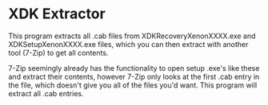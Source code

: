 # XDK Extractor

This program extracts all .cab files from XDKRecoveryXenonXXXX.exe and XDKSetupXenonXXXX.exe files, which you can then extract with another tool (7-Zip) to get all contents.

7-Zip seemingly already has the functionality to open setup .exe's like these and extract their contents, however 7-Zip only looks at the first .cab entry in the file, which doesn't give you all of the files you'd want. This program will extract all .cab entries.